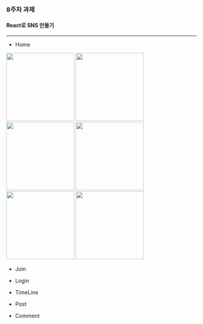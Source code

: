 ### 8주차 과제
#### React로 SNS 만들기
---
- Home
<div>
    <img src="" width="180">
    <img src="" width="180">
    <img src="" width="180">
    <img src="" width="180">
    <img src="" width="180">
    <img src="" width="180">
</div>

- Join


- Login


- TimeLine


- Post


- Comment
